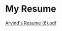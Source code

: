 # My Resume
[Arvind's Resume (6).pdf](https://github.com/arvyadav07/resume/files/11933495/Arvind.s.Resume.6.pdf)
